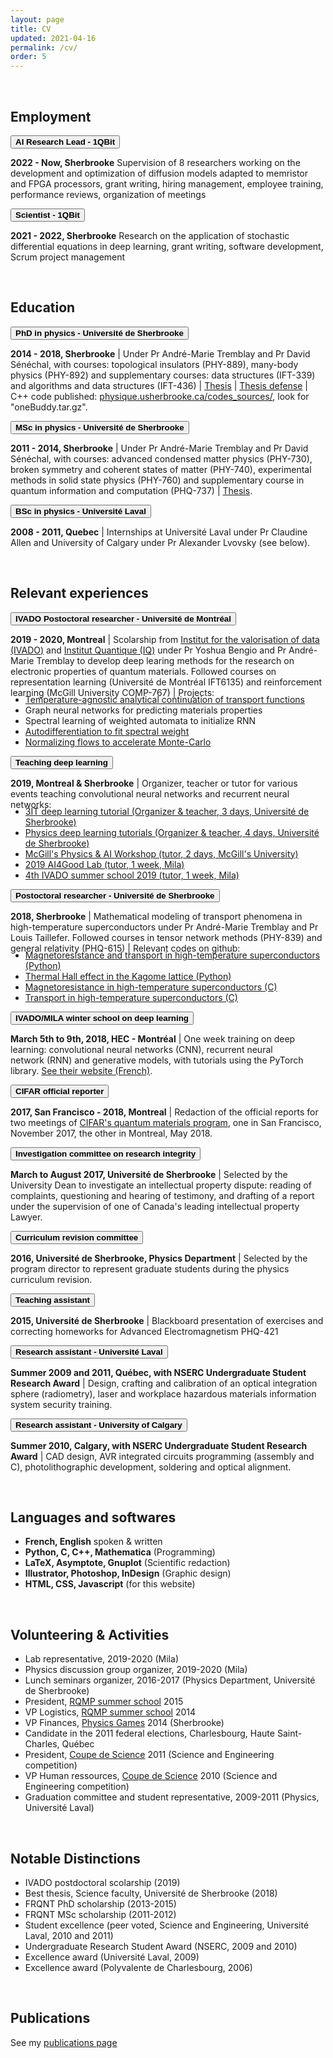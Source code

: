 ```yaml
---
layout: page
title: CV
updated: 2021-04-16
permalink: /cv/
order: 5
---
```


<body>


<br>
<h2>Employment</h2>

<button class="collapsible"><b> AI Research Lead - 1QBit</b></button>
<div class="content">
<p class="cp">
  <b>2022 - Now, Sherbrooke</b>
   Supervision of 8 researchers working on the development and optimization of diffusion models adapted to memristor and FPGA processors, grant writing, hiring management, employee training, performance reviews, organization of meetings
</p>
</div>

<button class="collapsible"><b> Scientist - 1QBit</b></button>
<div class="content">
<p class="cp">
  <b>2021 - 2022, Sherbrooke</b>
   Research on the application of stochastic differential equations in deep learning, grant writing, software development, Scrum project management
</p>
</div>


<br>
<h2>Education</h2>

<button class="collapsible"><b> PhD in physics - Université de Sherbrooke </b></button>
<div class="content">
<p class="cp">
  <b>2014 - 2018, Sherbrooke</b>
  | Under Pr André-Marie Tremblay and Pr David Sénéchal, with courses: topological insulators (PHY-889), many-body physics (PHY-892) and supplementary courses: data structures (IFT-339) and algorithms and data structures (IFT-436)
  | <a href="https://savoirs.usherbrooke.ca/handle/11143/12097">Thesis</a>
  | <a href= "https://youtu.be/yXtxbGZ8XJc?t=929"> Thesis defense</a>
  | C++ code published: <a href="https://physique.usherbrooke.ca/codes_sources/"> physique.usherbrooke.ca/codes_sources/</a>, look for "oneBuddy.tar.gz".
</p>
</div>

<button class="collapsible"><b> MSc in physics  - Université de Sherbrooke</b></button>
<div class="content">
<p class="cp">
  <b>2011 - 2014, Sherbrooke</b>
  | Under Pr André-Marie Tremblay and Pr David Sénéchal, with courses: advanced condensed matter physics (PHY-730), broken symmetry and coherent states of matter (PHY-740), experimental methods in solid state physics (PHY-760) and supplementary course in quantum information and computation (PHQ-737)
  | <a href="https://savoirs.usherbrooke.ca/handle/11143/79">Thesis</a>.
</p>
</div>

<button class="collapsible"><b> BSc in physics - Université Laval</b></button>
<div class="content">
<p class="cp">
  <b>2008 - 2011, Quebec</b>
  | Internships at Université Laval under Pr Claudine Allen and University of Calgary under Pr Alexander Lvovsky (see below).
</p>
</div>
<p></p>


<br>
<h2>Relevant experiences</h2>

<button class="collapsible"><b> IVADO Postoctoral researcher - Université de Montréal</b></button>
<div class="content">
<p class="cp">
  <b>2019 - 2020, Montreal</b>
  | Scolarship from <a href="https://ivado.ca/en/ivado-scholarships/postdoctoral-scholarships/">Institut for the valorisation of data (IVADO)</a> and <a href="https://www.usherbrooke.ca/iq/">Institut Quantique (IQ)</a> under Pr Yoshua Bengio and Pr André-Marie Tremblay to develop deep learing methods for the research on electronic properties of quantum materials. Followed courses on representation learning (Université de Montréal IFT6135) and reinforcement learning (McGill University COMP-767)
  | Projects:
  <ul style="margin-top:-20px;">
    <li><a href="https://github.com/simonverret/deep_continuation">Temperature-agnostic analytical continuation of transport functions</a></li>
    <li>Graph neural networks for predicting materials properties</li>
    <li>Spectral learning of weighted automata to initialize RNN</li>
    <!-- <li><a href="https://github.com/simonverret/deep_continuation">Deep learning for analytical continuation (Python)</a></li> -->
    <!-- <li><a href="https://github.com/oumarkaba/learn_materials">Deep learning for materials properties (Python)</a></li> -->
    <!-- <li><a href="https://github.com/simonverret/spectral_rnn">Using spectral learning of weighted automata to initialize RNN (Python)</a></li> -->
    <li><a href="https://github.com/simonverret/pheno-flow-cdmft">Autodifferentiation to fit spectral weight</a></li>
    <li><a href="https://github.com/simonverret/flow_monte_carlo">Normalizing flows to accelerate Monte-Carlo</a></li>
  </ul>
</p>
</div>

<button class="collapsible"><b>Teaching deep learning</b></button>
<div class="content">
<p class="cp">
  <b>2019, Montreal & Sherbrooke</b>
  | Organizer, teacher or tutor for various events teaching convolutional neural networks and recurrent neural networks:
  <ul style="margin-top:-20px;">
    <li><a href="https://colab.research.google.com/drive/1WtWQjUFJ0ylesqeuz007jEhumpyhJdSB"> 3IT deep learning tutorial (Organizer & teacher, 3 days, Université de Sherbrooke)</a></li>
    <li><a href="https://colab.research.google.com/drive/13LWetRu8AjZid3nucC7VZmkvhgrc6vCF"> Physics deep learning tutorials (Organizer & teacher, 4 days, Université de Sherbrooke)</a></li>
    <li><a href="http://www.physics.mcgill.ca/ai2019"> McGill's Physics & AI Workshop (tutor, 2 days, McGill's University)</a></li>
    <li><a href="https://www.ai4goodlab.com"> 2019 AI4Good Lab (tutor, 1 week, Mila)</a></li>
    <li><a href="https://ivado.ca/en/trainings/schools/ivado-mila-deep-learning-school-5th-edition-2/">4th IVADO summer school 2019 (tutor, 1 week, Mila)</a></li>
  </ul>
</p>
</div>

<button class="collapsible"><b> Postoctoral researcher - Université de Sherbrooke </b></button>
<div class="content">
<p class="cp">
  <b>2018, Sherbrooke</b>
  | Mathematical modeling of transport phenomena in high-temperature superconductors under Pr André-Marie Tremblay and Pr Louis Taillefer. Followed courses in tensor network methods (PHY-839) and general relativity (PHQ-615)
  | Relevant codes on github: 
  <ul style="margin-top:-20px;">
    <li><a href="https://github.com/gaelgrissonnanche/admr">Magnetoresistance and transport in high-temperature superconductors (Python)</a></li>
    <li><a href="https://github.com/simonverret/kxy_kagome">Thermal Hall effect in the Kagome lattice (Python)</a></li>
    <li><a href="https://github.com/simonverret/mroBuddy">Magnetoresistance in high-temperature superconductors (C)</a></li>
    <li><a href="https://github.com/simonverret/transportBuddy">Transport in high-temperature superconductors (C)</a></li>
  </ul>
</p>
</div>

<button class="collapsible"><b> IVADO/MILA winter school on deep learning </b></button>
<div class="content">
<p class="cp">
  <b>March 5th to 9th, 2018, HEC - Montréal</b>
  | One week training on deep learning: convolutional neural networks (CNN), recurrent neural network (RNN) and generative models, with tutorials using the PyTorch library. <a href = "https://ivado.ca/formations/ecole-ivado-mila-apprentissage-profond/">See their website (French)</a>.
</p>
</div>

<button class="collapsible"><b> CIFAR official reporter </b></button>
<div class="content">
<p class="cp">
  <b>2017, San Francisco - 2018, Montreal</b>
  | Redaction of the official reports for two meetings of <a href="https://www.cifar.ca/research/programs/quantum-materials">CIFAR's quantum materials program</a>, one in San Francisco, November 2017, the other in Montreal, May 2018.
</p>
</div>

<button class="collapsible"><b> Investigation committee on research integrity </b></button>
<div class="content">
<p class="cp">
  <b>March to August 2017, Université de Sherbrooke</b>
  | Selected by the University Dean to investigate an intellectual property dispute: reading of complaints, questioning and hearing of testimony, and drafting of a report under the supervision of one of Canada's leading intellectual property Lawyer.
</p>
</div>

<button class="collapsible"><b> Curriculum revision committee </b></button>
<div class="content">
<p class="cp">
  <b>2016, Université de Sherbrooke, Physics Department</b>
  | Selected by the program director to represent graduate students during the physics curriculum revision.
</p>
</div>

<button class="collapsible"><b> Teaching assistant </b></button>
<div class="content">
<p class="cp">
  <b>2015, Université de Sherbrooke</b>
  | Blackboard presentation of exercises and correcting homeworks for Advanced Electromagnetism PHQ-421
</p>
</div>

<button class="collapsible"><b> Research assistant - Université Laval </b></button>
<div class="content">
<p class="cp">
  <b>Summer 2009 and 2011, Québec, with NSERC Undergraduate Student Research Award</b>
  | Design, crafting and calibration of an optical integration sphere (radiometry), laser and workplace hazardous materials information system security training.
</p>
</div>

<button class="collapsible"><b> Research assistant - University of Calgary </b></button>
<div class="content">
<p class="cp">
  <b>Summer 2010, Calgary, with NSERC Undergraduate Student Research Award</b>
  | CAD design, AVR integrated circuits programming (assembly and C), photolithographic development, soldering and optical alignment.
</p>
</div>
<p></p>


<br>
<h2>Languages and softwares</h2>
<ul>
<li><b>French, English</b> spoken & written</li>
<li><b>Python, C, C++, Mathematica</b> (Programming)</li>
<li><b>LaTeX, Asymptote, Gnuplot</b> (Scientific redaction)</li>
<li><b>Illustrator, Photoshop, InDesign</b> (Graphic design)</li>
<li><b>HTML, CSS, Javascript</b> (for this website)</li>
</ul>

<br>
<h2>Volunteering & Activities</h2>
<ul>
<li>Lab representative, 2019-2020 (Mila)</li>
<li>Physics discussion group organizer, 2019-2020 (Mila)</li>
<li>Lunch seminars organizer, 2016-2017 (Physics Department, Université de Sherbrooke)</li>
<li>President, <a href="http://rqemp.ca/en/index.html">RQMP summer school</a> 2015 </li>
<li>VP Logistics, <a href="http://rqemp.ca/en/index.html">RQMP summer school</a> 2014</li>
<li>VP Finances, <a href="http://jeuxdelaphysique.ca/en/home/">Physics Games</a> 2014 (Sherbrooke)</li>
<li>Candidate in the 2011 federal elections, Charlesbourg, Haute Saint-Charles, Québec</li>
<li>President, <a href="http://www.coupedescience.com/">Coupe de Science</a> 2011 (Science and Engineering competition)</li>
<li>VP Human ressources, <a href="http://www.coupedescience.com/">Coupe de Science</a> 2010 (Science and Engineering competition)</li>
<li>Graduation committee and student representative, 2009-2011 (Physics, Université Laval)</li>
<!-- <li>Captain of improv team (Cégep Limoilou 2007-2008)</li> -->
<!-- <li>Head writer, students journal (Polyvalente de Charlesbourg 2005-2006)</li> -->
<!-- jeunes entreprise -->
<!-- defi genie inventif -->
<!-- opti math, info club, murales cegep, murales comedie musicale -->
</ul>

<br>
<h2>Notable Distinctions</h2>
<ul>
<li>IVADO postdoctoral scolarship (2019)</li>
<li>Best thesis, Science faculty, Université de Sherbrooke (2018)</li>
<li>FRQNT PhD scholarship (2013-2015)</li>
<li>FRQNT MSc scholarship (2011-2012)</li>
<li>Student excellence (peer voted, Science and Engineering, Université Laval, 2010 and 2011)</li>
<li>Undergraduate Research Student Award (NSERC, 2009 and 2010)</li>
<li>Excellence award (Université Laval, 2009)</li>
<li>Excellence award (Polyvalente de Charlesbourg, 2006)</li>
<!-- <li>Personality of the year (Université Laval, physics students' association, 2009, 2010 and 2011)</li> -->
<!-- <li>Personality of the year (Polyvalente de Charlesbourg, 2005)</li> -->
<!-- grands québecois -->
</ul>


<br>
<h2>Publications</h2>
See my <a href="{% link publications.md %}">publications page</a>

